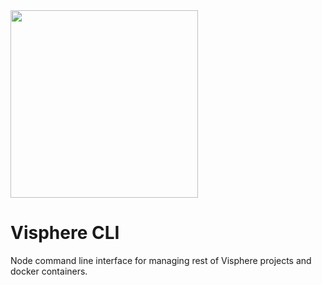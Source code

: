 <img src="https://i.imgur.com/8M69NDc.png" width="300px"/>

# Visphere CLI

Node command line interface for managing rest of Visphere projects and docker containers.
